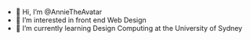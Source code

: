 - 👋 Hi, I’m @AnnieTheAvatar
- 👀 I’m interested in front end Web Design
- 🌱 I’m currently learning Design Computing at the University of Sydney
